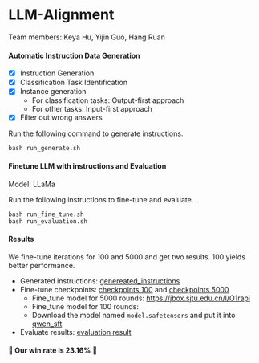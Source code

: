 # LLM-Alignment

Team members: Keya Hu, Yijin Guo, Hang Ruan

#### Automatic Instruction Data Generation

- [x] Instruction Generation
- [x] Classification Task Identification
- [x] Instance generation
  - For classification tasks: Output-first approach
  - For other tasks: Input-first approach
- [x] Filter out wrong answers

Run the following command to generate instructions.

```
bash run_generate.sh
```

#### Finetune LLM with instructions and Evaluation

Model: LLaMa

Run the following instructions to fine-tune and evaluate.

```
bash run_fine_tune.sh
bash run_evaluation.sh
```

#### Results

We fine-tune iterations for 100 and 5000 and get two results. 100 yields better performance.

- Generated instructions: [genereated_instructions](Instruction_Generation/result/final_generate.jsonl)
- Fine-tune checkpoints: [checkpoints 100](Fine_tune/iteration_100/checkpoints/) and  [checkpoints 5000](Fine_tune/iteration_5000/checkpoints/)
  - Fine_tune model for 5000 rounds: https://jbox.sjtu.edu.cn/l/O1rapi
  - Fine_tune model for 100 rounds:
  - Download the model named `model.safetensors` and put it into [qwen_sft](Fine_tune/checkpoints/qwen_sft)
- Evaluate results: [evaluation result](Evaluation/result)

#### :dizzy: Our win rate is 23.16% :dizzy: